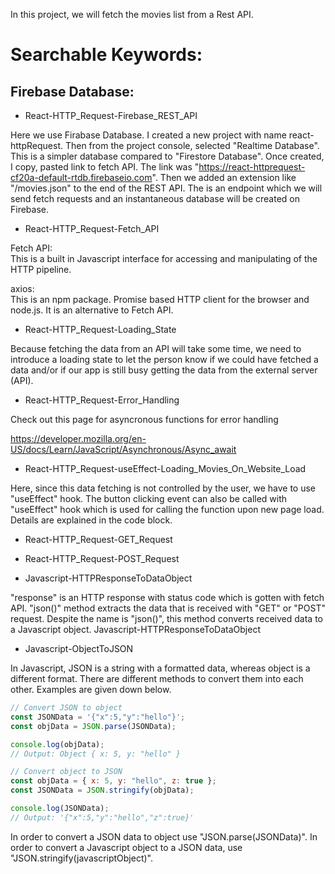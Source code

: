 In this project, we will fetch the movies list from a Rest API.

# Searchable Keywords:

## Firebase Database:
- React-HTTP_Request-Firebase_REST_API

Here we use Firabase Database. I created a new project with name react-httpRequest. Then from the project console, selected "Realtime Database". This is a simpler database compared to "Firestore Database". Once created, I copy, pasted link to fetch API. The link was "https://react-httprequest-cf20a-default-rtdb.firebaseio.com". Then we added an extension like "/movies.json" to the end of the REST API. The is an endpoint which we will send fetch requests and an instantaneous database will be created on Firebase.

- React-HTTP_Request-Fetch_API

Fetch API:  
This is a built in Javascript interface for accessing and manipulating of the HTTP pipeline.

axios:  
This is an npm package. Promise based HTTP client for the browser and node.js. It is an alternative to Fetch API.

- React-HTTP_Request-Loading_State

Because fetching the data from an API will take some time, we need to introduce a loading state to let the person know if we could have fetched a data and/or if our app is still busy getting the data from the external server (API).

- React-HTTP_Request-Error_Handling

Check out this page for asyncronous functions for error handling

https://developer.mozilla.org/en-US/docs/Learn/JavaScript/Asynchronous/Async_await

- React-HTTP_Request-useEffect-Loading_Movies_On_Website_Load

Here, since this data fetching is not controlled by the user, we have to use "useEffect" hook. The button clicking event can also be called with "useEffect" hook which is used for calling the function upon new page load. Details are explained in the code block.

- React-HTTP_Request-GET_Request

- React-HTTP_Request-POST_Request

- Javascript-HTTPResponseToDataObject

"response" is an HTTP response with status code which is gotten with fetch API. "json()" method extracts the data that is received with "GET" or "POST" request. Despite the name is "json()", this method converts received data to a Javascript object. Javascript-HTTPResponseToDataObject

- Javascript-ObjectToJSON

In Javascript, JSON is a string with a formatted data, whereas object is a different format. There are different methods to convert them into each other. Examples are given down below.

```javascript
// Convert JSON to object
const JSONData = '{"x":5,"y":"hello"}';
const objData = JSON.parse(JSONData);

console.log(objData);
// Output: Object { x: 5, y: "hello" }
```

```javascript
// Convert object to JSON
const objData = { x: 5, y: "hello", z: true };
const JSONData = JSON.stringify(objData);

console.log(JSONData);
// Output: '{"x":5,"y":"hello","z":true}'
```


In order to convert a JSON data to object use "JSON.parse(JSONData)". In order to convert a Javascript object to a JSON data, use "JSON.stringify(javascriptObject)".